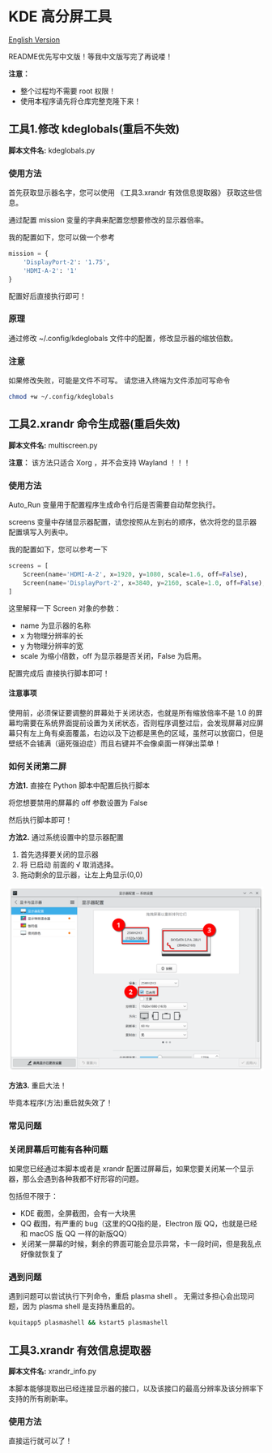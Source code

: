 # KDE 高分屏工具

[English Version](README.md)

README优先写中文版！等我中文版写完了再说喽！

**注意：**
- 整个过程均不需要 root 权限！
- 使用本程序请先将仓库完整克隆下来！

## 工具1.修改 kdeglobals(重启不失效)

**脚本文件名:** kdeglobals.py

### 使用方法

首先获取显示器名字，您可以使用 《工具3.xrandr 有效信息提取器》 获取这些信息。

通过配置 mission 变量的字典来配置您想要修改的显示器倍率。

我的配置如下，您可以做一个参考

```python
mission = {
    'DisplayPort-2': '1.75',
    'HDMI-A-2': '1'
}
```

配置好后直接执行即可！

### 原理

通过修改 ~/.config/kdeglobals 文件中的配置，修改显示器的缩放倍数。

### 注意

如果修改失败，可能是文件不可写。
请您进入终端为文件添加可写命令

```bash
chmod +w ~/.config/kdeglobals
```

## 工具2.xrandr 命令生成器(重启失效)

**脚本文件名:** multiscreen.py

**注意：** 该方法只适合 Xorg ，并不会支持 Wayland ！！！

### 使用方法

Auto_Run 变量用于配置程序生成命令行后是否需要自动帮您执行。

screens 变量中存储显示器配置，请您按照从左到右的顺序，依次将您的显示器配置填写入列表中。

我的配置如下，您可以参考一下

```python
screens = [
    Screen(name='HDMI-A-2', x=1920, y=1080, scale=1.6, off=False),
    Screen(name='DisplayPort-2', x=3840, y=2160, scale=1.0, off=False),
]
```

这里解释一下 Screen 对象的参数：

- name 为显示器的名称
- x 为物理分辨率的长
- y 为物理分辨率的宽
- scale 为缩小倍数，off 为显示器是否关闭，False 为启用。

配置完成后
直接执行脚本即可！

#### 注意事项

使用前，必须保证要调整的屏幕处于关闭状态，也就是所有缩放倍率不是 1.0
的屏幕均需要在系统界面提前设置为关闭状态，否则程序调整过后，会发现屏幕对应屏幕只有左上角有桌面覆盖，右边以及下边都是黑色的区域，虽然可以放窗口，但是壁纸不会铺满（逼死强迫症）而且右键并不会像桌面一样弹出菜单！

### 如何关闭第二屏

**方法1.** 直接在 Python 脚本中配置后执行脚本

将您想要禁用的屏幕的 off 参数设置为 False

然后执行脚本即可！

**方法2.** 通过系统设置中的显示器配置

1. 首先选择要关闭的显示器
2. 将 已启动 前面的 √ 取消选择。
3. 拖动剩余的显示器，让左上角显示(0,0)

![1686584593992](image/README.zh-cn/1686584593992.png)

**方法3.** 重启大法！

毕竟本程序(方法)重启就失效了！

### 常见问题

### 关闭屏幕后可能有各种问题

如果您已经通过本脚本或者是 xrandr 配置过屏幕后，如果您要关闭某一个显示器，那么会遇到各种我都不好形容的问题。

包括但不限于：

- KDE 截图，全屏截图，会有一大块黑
- QQ 截图，有严重的 bug（这里的QQ指的是，Electron 版 QQ，也就是已经和 macOS 版 QQ 一样的新版QQ）
- 关闭某一屏幕的时候，剩余的界面可能会显示异常，卡一段时间，但是我乱点好像就恢复了

### 遇到问题

遇到问题可以尝试执行下列命令，重启 plasma shell 。
无需过多担心会出现问题，因为 plasma shell 是支持热重启的。

```bash
kquitapp5 plasmashell && kstart5 plasmashell
```

## 工具3.xrandr 有效信息提取器

**脚本文件名:** xrandr_info.py

本脚本能够提取出已经连接显示器的接口，以及该接口的最高分辨率及该分辨率下支持的所有刷新率。

### 使用方法

直接运行就可以了！

